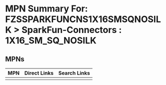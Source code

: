 



# MPN Summary For: FZSSPARKFUNCNS1X16SMSQNOSILK > SparkFun-Connectors : 1X16_SM_SQ_NOSILK

## MPNs
  

|MPN|Direct Links|Search Links|
| :--- | :--- | :--- |
||||

